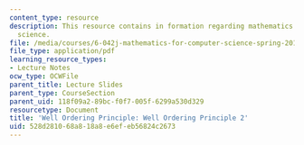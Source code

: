 ```yaml
---
content_type: resource
description: This resource contains in formation regarding mathematics for computer
  science.
file: /media/courses/6-042j-mathematics-for-computer-science-spring-2015/528d281068a818a8e6efeb56824c2673_MIT6_042JS16_WellOrdering2.pdf
file_type: application/pdf
learning_resource_types:
- Lecture Notes
ocw_type: OCWFile
parent_title: Lecture Slides
parent_type: CourseSection
parent_uid: 118f09a2-89bc-f0f7-005f-6299a530d329
resourcetype: Document
title: 'Well Ordering Principle: Well Ordering Principle 2'
uid: 528d2810-68a8-18a8-e6ef-eb56824c2673
---
```

